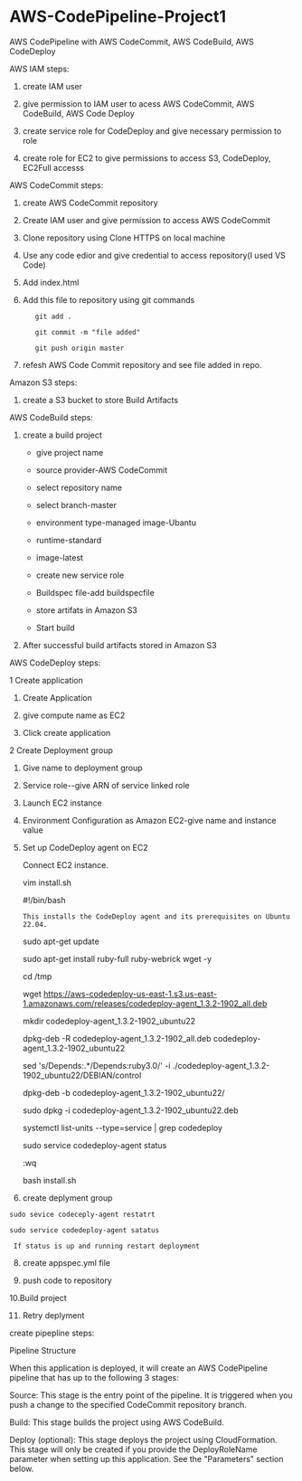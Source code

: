# AWS-CodePipeline-Project1
AWS CodePipeline with AWS CodeCommit, AWS CodeBuild, AWS CodeDeploy


AWS IAM steps:

  1. create IAM user
 
  2. give permission to IAM user to acess AWS CodeCommit, AWS CodeBuild, AWS Code Deploy

  3. create service role for CodeDeploy and give necessary permission to role 

  4. create role for EC2 to give permissions to access S3, CodeDeploy, EC2Full accesss   


AWS CodeCommit steps:

  1. create AWS CodeCommit repository

  2. Create IAM user and give permission to access AWS CodeCommit

  3. Clone repository using Clone HTTPS on local machine

  4. Use any code edior and give credential to access repository(I used VS Code)

  5. Add index.html 

  6. Add this file to repository using git commands

            git add .

            git commit -m "file added"

            git push origin master

   7. refesh AWS Code Commit repository and see file added in repo.


Amazon S3 steps:

1. create a S3 bucket to store Build Artifacts


AWS CodeBuild steps:

1. create a build project
  
     - give project name

     - source provider-AWS CodeCommit

     - select repository name

     - select branch-master

     - environment type-managed image-Ubantu

     - runtime-standard

     - image-latest

     - create new service role

     - Buildspec file-add buildspecfile 

     - store artifats in Amazon S3

     - Start build

2. After successful build artifacts stored in Amazon S3


AWS CodeDeploy steps:


1 Create application

  1. Create Application
   
  2. give compute name as EC2
   
  3. Click create application

2 Create Deployment group

  1. Give name to deployment group
  
  2. Service role--give ARN of service linked role 
  
  3. Launch EC2 instance
  
  4. Environment Configuration as Amazon EC2-give name and instance value
  
  5. Set up CodeDeploy agent on EC2
  
     Connect EC2 instance.
    
     vim install.sh
    
        #!/bin/bash 
        
         This installs the CodeDeploy agent and its prerequisites on Ubuntu 22.04.  
        
        sudo apt-get update 
        
        sudo apt-get install ruby-full ruby-webrick wget -y 
        
        cd /tmp 
        
        wget https://aws-codedeploy-us-east-1.s3.us-east-1.amazonaws.com/releases/codedeploy-agent_1.3.2-1902_all.deb 
        
        mkdir codedeploy-agent_1.3.2-1902_ubuntu22 
        
        dpkg-deb -R codedeploy-agent_1.3.2-1902_all.deb codedeploy-agent_1.3.2-1902_ubuntu22 
        
        sed 's/Depends:.*/Depends:ruby3.0/' -i ./codedeploy-agent_1.3.2-1902_ubuntu22/DEBIAN/control 
        
        dpkg-deb -b codedeploy-agent_1.3.2-1902_ubuntu22/ 
        
        sudo dpkg -i codedeploy-agent_1.3.2-1902_ubuntu22.deb 
        
        systemctl list-units --type=service | grep codedeploy 
        
        sudo service codedeploy-agent status
       
       :wq
       
     bash install.sh
   
  7. create deplyment group
    
    sudo sevice codeceply-agent restatrt
    
    sudo service codedeploy-agent satatus
  
     If status is up and running restart deployment

  8. create appspec.yml file 
  
  9. push code to repository
  
  10.Build project
  
  11. Retry deplyment
  
  
create pipepline steps:

Pipeline Structure

  When this application is deployed, it will create an AWS CodePipeline pipeline that has up to the following 3 stages:

  Source: This stage is the entry point of the pipeline. It is triggered when you push a change to the specified CodeCommit repository branch.

  Build: This stage builds the project using AWS CodeBuild.

  Deploy (optional): This stage deploys the project using CloudFormation. This stage will only be created if you provide the DeployRoleName parameter when setting up                        this application. See the "Parameters" section below.

